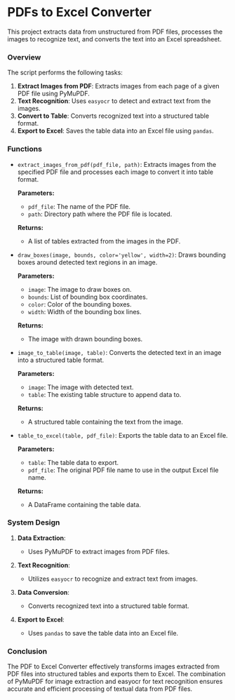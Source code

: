# PDFs to Excel Converter

This project extracts data from unstructured from PDF files, processes the images to recognize text, and converts the text into an Excel spreadsheet.

### Overview
The script performs the following tasks:

1. **Extract Images from PDF**: Extracts images from each page of a given PDF file using PyMuPDF.
2. **Text Recognition**: Uses `easyocr` to detect and extract text from the images.
3. **Convert to Table**: Converts recognized text into a structured table format.
4. **Export to Excel**: Saves the table data into an Excel file using `pandas`.

### Functions

- `extract_images_from_pdf(pdf_file, path)`: 
  Extracts images from the specified PDF file and processes each image to convert it into table format.
  
  **Parameters:**
  - `pdf_file`: The name of the PDF file.
  - `path`: Directory path where the PDF file is located.
  
  **Returns:**
  - A list of tables extracted from the images in the PDF.

- `draw_boxes(image, bounds, color='yellow', width=2)`:
  Draws bounding boxes around detected text regions in an image.

  **Parameters:**
  - `image`: The image to draw boxes on.
  - `bounds`: List of bounding box coordinates.
  - `color`: Color of the bounding boxes.
  - `width`: Width of the bounding box lines.
  
  **Returns:**
  - The image with drawn bounding boxes.

- `image_to_table(image, table)`:
  Converts the detected text in an image into a structured table format.

  **Parameters:**
  - `image`: The image with detected text.
  - `table`: The existing table structure to append data to.
  
  **Returns:**
  - A structured table containing the text from the image.

- `table_to_excel(table, pdf_file)`:
  Exports the table data to an Excel file.

  **Parameters:**
  - `table`: The table data to export.
  - `pdf_file`: The original PDF file name to use in the output Excel file name.
  
  **Returns:**
  - A DataFrame containing the table data.

### System Design

1. **Data Extraction**:
   - Uses PyMuPDF to extract images from PDF files.

2. **Text Recognition**:
   - Utilizes `easyocr` to recognize and extract text from images.

3. **Data Conversion**:
   - Converts recognized text into a structured table format.

4. **Export to Excel**:
   - Uses `pandas` to save the table data into an Excel file.

### Conclusion

The PDF to Excel Converter effectively transforms images extracted from PDF files into structured tables and exports them to Excel. The combination of PyMuPDF for image extraction and easyocr for text recognition ensures accurate and efficient processing of textual data from PDF files.
